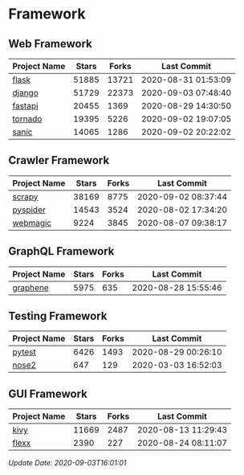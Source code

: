 # Framework

## Web Framework

| Project Name | Stars | Forks | Last Commit |
| ------------ | ----- | ----- | ----------- |
| [flask](https://github.com/pallets/flask) | 51885 | 13721 | 2020-08-31 01:53:09 |
| [django](https://github.com/django/django) | 51729 | 22373 | 2020-09-03 07:48:40 |
| [fastapi](https://github.com/tiangolo/fastapi) | 20455 | 1369 | 2020-08-29 14:30:50 |
| [tornado](https://github.com/tornadoweb/tornado) | 19395 | 5226 | 2020-09-02 19:07:05 |
| [sanic](https://github.com/huge-success/sanic) | 14065 | 1286 | 2020-09-02 20:22:02 |

## Crawler Framework

| Project Name | Stars | Forks | Last Commit |
| ------------ | ----- | ----- | ----------- |
| [scrapy](https://github.com/scrapy/scrapy) | 38169 | 8775 | 2020-09-02 08:37:44 |
| [pyspider](https://github.com/binux/pyspider) | 14543 | 3524 | 2020-08-02 17:34:20 |
| [webmagic](https://github.com/code4craft/webmagic) | 9224 | 3845 | 2020-08-07 09:38:17 |

## GraphQL Framework

| Project Name | Stars | Forks | Last Commit |
| ------------ | ----- | ----- | ----------- |
| [graphene](https://github.com/graphql-python/graphene) | 5975 | 635 | 2020-08-28 15:55:46 |

## Testing Framework

| Project Name | Stars | Forks | Last Commit |
| ------------ | ----- | ----- | ----------- |
| [pytest](https://github.com/pytest-dev/pytest) | 6426 | 1493 | 2020-08-29 00:26:10 |
| [nose2](https://github.com/nose-devs/nose2) | 647 | 129 | 2020-03-03 16:52:03 |

## GUI Framework

| Project Name | Stars | Forks | Last Commit |
| ------------ | ----- | ----- | ----------- |
| [kivy](https://github.com/kivy/kivy) | 11669 | 2487 | 2020-08-13 11:29:43 |
| [flexx](https://github.com/flexxui/flexx) | 2390 | 227 | 2020-08-24 08:11:07 |

*Update Date: 2020-09-03T16:01:01*
